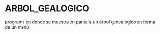 # ARBOL_GEALOGICO
programa en donde se muestra en pantalla un árbol genealógico en forma de un menú

